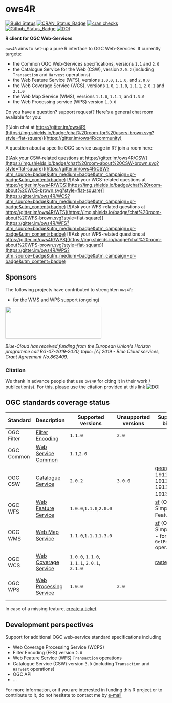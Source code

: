 # ows4R

[![Build Status](https://github.com/eblondel/ows4R/actions/workflows/r-cmd-check.yml/badge.svg?branch=master)](https://github.com/eblondel/ows4R/actions/workflows/r-cmd-check.yml)
[![CRAN_Status_Badge](http://www.r-pkg.org/badges/version/ows4R)](https://cran.r-project.org/package=ows4R)
[![cran checks](https://cranchecks.info/badges/worst/ows4R)](https://cran.r-project.org/web/checks/check_results_ows4R.html)
[![Github_Status_Badge](https://img.shields.io/badge/Github-0.3-blue.svg)](https://github.com/eblondel/ows4R)
[![DOI](https://zenodo.org/badge/DOI/10.5281/zenodo.1345111.svg)](https://doi.org/10.5281/zenodo.1345111)

**R client for OGC Web-Services**

``ows4R`` aims to set-up a pure R interface to OGC Web-Services. It currently targets:
* the Common OGC Web-Services specifications, versions ``1.1`` and ``2.0``
* the Catalogue Service for the Web (CSW), version ``2.0.2`` (including ``Transaction`` and ``Harvest`` operations)
* the Web Feature Service (WFS), versions ``1.0.0``, ``1.1.0``, and ``2.0.0``
* the Web Coverage Service (WCS), versions `1.0`, `1.1.0`, `1.1.1`, `2.0.1` and `2.1.0`
* the Web Map Service (WMS), versions ``1.1.0``, ``1.1.1``, and ``1.3.0``
* the Web Processing service (WPS) version `1.0.0`

Do you have a question? support request? Here's a general chat room available for you:

[![Join chat at https://gitter.im/ows4R](https://img.shields.io/badge/chat%20room-for%20users-brown.svg?style=flat-square)](https://gitter.im/ows4R/community)

A question about a specific OGC service usage in R? join a room here:

[![Ask your CSW-related questions at https://gitter.im/ows4R/CSW](https://img.shields.io/badge/chat%20room-about%20CSW-brown.svg?style=flat-square)](https://gitter.im/ows4R/CSW?utm_source=badge&utm_medium=badge&utm_campaign=pr-badge&utm_content=badge)
[![Ask your WCS-related questions at https://gitter.im/ows4R/WCS](https://img.shields.io/badge/chat%20room-about%20WCS-brown.svg?style=flat-square)](https://gitter.im/ows4R/WCS?utm_source=badge&utm_medium=badge&utm_campaign=pr-badge&utm_content=badge)
[![Ask your WFS-related questions at https://gitter.im/ows4R/WFS](https://img.shields.io/badge/chat%20room-about%20WFS-brown.svg?style=flat-square)](https://gitter.im/ows4R/WFS?utm_source=badge&utm_medium=badge&utm_campaign=pr-badge&utm_content=badge)
[![Ask your WPS-related questions at https://gitter.im/ows4R/WPS](https://img.shields.io/badge/chat%20room-about%20WPS-brown.svg?style=flat-square)](https://gitter.im/ows4R/WPS?utm_source=badge&utm_medium=badge&utm_campaign=pr-badge&utm_content=badge)


## Sponsors

The following projects have contributed to strenghten ``ows4R``:

* for the WMS and WPS support (ongoing)

<a href="https://www.blue-cloud.org"><img height=100 width=300 src="https://www.blue-cloud.org/sites/all/themes/arcadia/logo.png"/></a>

_Blue-Cloud has received funding from the European Union's Horizon programme call BG-07-2019-2020, topic: [A] 2019 - Blue Cloud services, Grant Agreement No.862409._


### Citation

We thank in advance people that use ``ows4R`` for citing it in their work / publication(s). For this, please use the citation provided at this link [![DOI](https://zenodo.org/badge/DOI/10.5281/zenodo.1345111.svg)](https://doi.org/10.5281/zenodo.1345111)

## OGC standards coverage status

Standard  |Description|Supported versions|Unsupported versions|Supported R bindings|Support
----------|-----------|------------------|-----------------|--------------------|------|
OGC Filter|[Filter Encoding](https://www.ogc.org/standards/filter)|``1.1.0``|``2.0``||ongoing
OGC Common|[Web Service Common](https://www.ogc.org/standards/common)|``1.1``,``2.0``|||ongoing
OGC CSW   |[Catalogue Service](https://www.ogc.org/standards/cat)|``2.0.2``|``3.0.0``|[geometa](https://github.com/eblondel/geometa) (ISO 19115 / 19119 / 19110 / 19139 XML)|ongoing / seeking sponsors
OGC WFS   |[Web Feature Service](https://www.ogc.org/standards/wfs)|``1.0.0``,``1.1.0``,``2.0.0``||[sf](https://github.com/r-spatial/sf) (OGC Simple Feature)|ongoing
OGC WMS   |[Web Map Service](https://www.ogc.org/standards/wms)|``1.1.0``,``1.1.1``,``1.3.0``||[sf](https://github.com/r-spatial/sf) (OGC Simple Feature - for `GetFeatureInfo` operation)|ongoing
OGC WCS |[Web Coverage Service](https://www.ogc.org/standards/wcs)|``1.0.0``, ``1.1.0``, ``1.1.1``, ``2.0.1``, ``2.1.0``||[raster](https://cran.r-project.org/package=raster)|ongoing
OGC WPS |[Web Processing Service](https://www.ogc.org/standards/wps)|`1.0.0`|`2.0`||under development (contribs welcome)

In case of a missing feature, [create a ticket](https://github.com/eblondel/ows4R/issues/new).

## Development perspectives

Support for additional OGC web-service standard specifications including
* Web Coverage Processing Service (WCPS)
* Filter Encoding (FES) version ``2.0``
* Web Feature Service (WFS) ``Transaction`` operations
* Catalogue Service (CSW) version ``3.0`` (including ``Transaction`` and ``Harvest`` operations)
* OGC API
* ...

For more information, or if you are interested in funding this R project or to contribute to it, do not hesitate to contact me by [e-mail](mailto:eblondel.pro@gmail.com)

